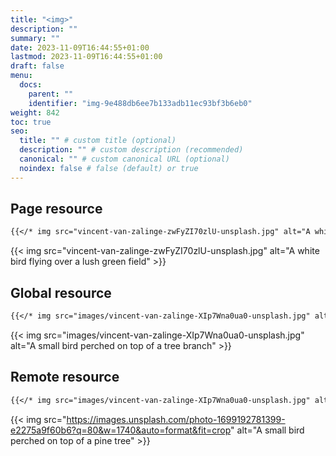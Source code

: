 ```yaml
---
title: "<img>"
description: ""
summary: ""
date: 2023-11-09T16:44:55+01:00
lastmod: 2023-11-09T16:44:55+01:00
draft: false
menu:
  docs:
    parent: ""
    identifier: "img-9e488db6ee7b133adb11ec93bf3b6eb0"
weight: 842
toc: true
seo:
  title: "" # custom title (optional)
  description: "" # custom description (recommended)
  canonical: "" # custom canonical URL (optional)
  noindex: false # false (default) or true
---
```


## Page resource

```md
{{</* img src="vincent-van-zalinge-zwFyZI70zlU-unsplash.jpg" alt="A white bird flying over a lush green field" */>}}
```

{{< img src="vincent-van-zalinge-zwFyZI70zlU-unsplash.jpg" alt="A white bird flying over a lush green field" >}}

## Global resource

```md
{{</* img src="images/vincent-van-zalinge-XIp7Wna0ua0-unsplash.jpg" alt="A small bird perched on top of a tree branch" */>}}
```

{{< img src="images/vincent-van-zalinge-XIp7Wna0ua0-unsplash.jpg" alt="A small bird perched on top of a tree branch" >}}

## Remote resource

```md
{{</* img src="images/vincent-van-zalinge-XIp7Wna0ua0-unsplash.jpg" alt="A small bird perched on top of a pine tree" */>}}
```

{{< img src="https://images.unsplash.com/photo-1699192781399-e2275a9f60b6?q=80&w=1740&auto=format&fit=crop" alt="A small bird perched on top of a pine tree" >}}
